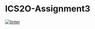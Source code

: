 # ICS2O-Assignment3
[![linter](https://github.com/Aiden-Kwong/ICS2O-Assignment3/workflows/linter/badge.svg)](https://github.com/marketplace/actions/super-linter)
